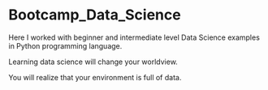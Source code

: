 # Bootcamp_Data_Science
Here I worked with beginner and intermediate level Data Science examples in Python programming language.

Learning data science will change your worldview. 

You will realize that your environment is full of data.
